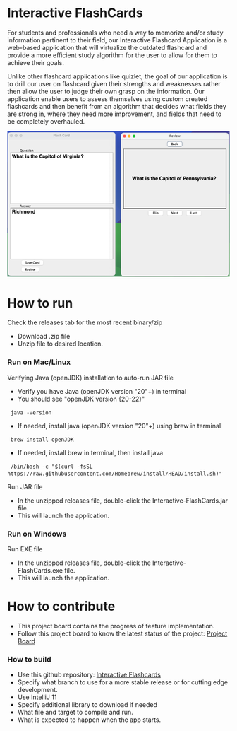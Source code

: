 # Interactive FlashCards
For students and professionals who need a way to memorize and/or study information pertinent to their field, our Interactive Flashcard Application is a web-based application that will virtualize the outdated flashcard and provide a more efficient study algorithm for the user to allow for them to achieve their goals.

Unlike other flashcard applications like quizlet, the goal of our application is to drill our user on flashcard given their strengths and weaknesses rather then allow the user to judge their own grasp on the information. Our application enable users to assess themselves using custom created flashcards and then benefit from an algorithm that decides what fields they are strong in, where they need more improvement, and fields that need to be completely overhauled.

![This is a screenshot.](app_image.png)
# How to run
Check the releases tab for the most recent binary/zip
- Download .zip file
- Unzip file to desired location.
### Run on Mac/Linux
Verifying Java (openJDK) installation to auto-run JAR file
- Verify you have Java (openJDK version "20"+) in terminal
- You should see "openJDK version {20-22}"
```
 java -version
```
- If needed, install java (openJDK version "20"+) using brew in terminal
```
 brew install openJDK
```
- If needed, install brew in terminal, then install java
```
 /bin/bash -c "$(curl -fsSL https://raw.githubusercontent.com/Homebrew/install/HEAD/install.sh)"
```
Run JAR file
- In the unzipped releases file, double-click the Interactive-FlashCards.jar file.
- This will launch the application.
### Run on Windows
Run EXE file
- In the unzipped releases file, double-click the Interactive-FlashCards.exe file.
- This will launch the application.

# How to contribute
- This project board contains the progress of feature implementation.
- Follow this project board to know the latest status of the project: [Project Board](https://github.com/orgs/cis3296s24/projects/85)

### How to build
- Use this github repository: [Interactive Flashcards](https://github.com/cis3296s24/03-interactive-flashcards)
- Specify what branch to use for a more stable release or for cutting edge development.  
- Use IntelliJ 11
- Specify additional library to download if needed 
- What file and target to compile and run. 
- What is expected to happen when the app starts. 
